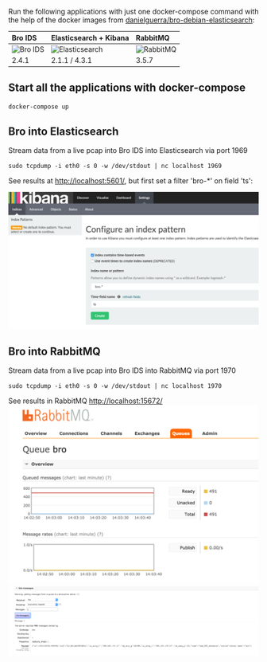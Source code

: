Run the following applications with just one docker-compose command with the help of the docker images from
[danielguerra/bro-debian-elasticsearch](https://hub.docker.com/r/danielguerra/bro-debian-elasticsearch/):

|  Bro IDS   |  Elasticsearch + Kibana | RabbitMQ   | 
| :--- | :--- | :--- | 
| ![Bro IDS](https://www.bro.org/images/bro-eyes.png) | ![Elasticsearch](https://www.runabove.com/images/apps/elasticsearch-and-kibana.png) | ![RabbitMQ](https://www.rabbitmq.com/img/rabbitmq_logo_strap.png) |
|  2.4.1   |  2.1.1 / 4.3.1  | 3.5.7  | 


## Start all the applications with docker-compose
```
docker-compose up
```
## Bro into Elasticsearch 
Stream data from a live pcap into Bro IDS into Elasticsearch via port 1969
```
sudo tcpdump -i eth0 -s 0 -w /dev/stdout | nc localhost 1969
```
See results at [http://localhost:5601/](http://localhost:5601/), but first set a filter 'bro-*' on field 'ts':

![kibana_bro](images/kibana_bro.png)

## Bro into RabbitMQ
Stream data from a live pcap into Bro IDS into RabbitMQ via port 1970
```
sudo tcpdump -i eth0 -s 0 -w /dev/stdout | nc localhost 1970
```
See results in RabbitMQ [http://localhost:15672/](http://localhost:15672/)
![rabbitmq_queue](images/rabbitmq_queue.png)
![rabbbitmq_message](images/rabbitmq_message.png)

